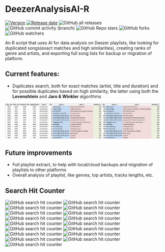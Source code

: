 # DeezerAnalysisAI-R
[![Version](https://img.shields.io/github/release/fevieira27/DeezerAnalysisAI-R)](https://github.com/fevieira27/DeezerAnalysisAI-R/releases/latest)
[![Release date](https://img.shields.io/github/release-date/fevieira27/DeezerAnalysisAI-R)](https://github.com/fevieira27/DeezerAnalysisAI-R/releases/latest)
![GitHub all releases](https://img.shields.io/github/downloads/fevieira27/DeezerAnalysisAI-R/total)
![GitHub commit activity (branch)](https://img.shields.io/github/commit-activity/y/fevieira27/DeezerAnalysisAI-R)
![GitHub Repo stars](https://img.shields.io/github/stars/fevieira27/DeezerAnalysisAI-R)
![GitHub forks](https://img.shields.io/github/forks/fevieira27/DeezerAnalysisAI-R)
![GitHub watchers](https://img.shields.io/github/watchers/fevieira27/DeezerAnalysisAI-R)

An R script that uses AI for data analysis on Deezer playlists, like looking for duplicated songs(exact matches and high similarities), creating ranks of genre and artists, and exporting full song lists for backup or migration of platform.

## Current features:
- Duplicates search, both for exact matches (artist, title and duration) and for possible duplicates based on high similarity, the latter using both the **Levenshtein** and **Jaro & Winkler** algorithms

![Example of results from duplicates search](./img/DeezerDuplicates.jpg)

## Future improvements
- Full playlist extract, to help with local/cloud backups and migration of playlists to other platforms
- Overall analysis of playlist, like genres, top artists, tracks lengths, etc.

## Search Hit Counter
![GitHub search hit counter](https://img.shields.io/github/search/fevieira27/ImageRecognitionAI-R/r)
![GitHub search hit counter](https://img.shields.io/github/search/fevieira27/ImageRecognitionAI-R/ai)
![GitHub search hit counter](https://img.shields.io/github/search/fevieira27/ImageRecognitionAI-R/music)
![GitHub search hit counter](https://img.shields.io/github/search/fevieira27/ImageRecognitionAI-R/songs)
![GitHub search hit counter](https://img.shields.io/github/search/fevieira27/ImageRecognitionAI-R/deezer)
![GitHub search hit counter](https://img.shields.io/github/search/fevieira27/ImageRecognitionAI-R/deezer-api)
![GitHub search hit counter](https://img.shields.io/github/search/fevieira27/ImageRecognitionAI-R/deezer-music-api)
![GitHub search hit counter](https://img.shields.io/github/search/fevieira27/ImageRecognitionAI-R/deezer-playlist)
![GitHub search hit counter](https://img.shields.io/github/search/fevieira27/ImageRecognitionAI-R/playlists)
![GitHub search hit counter](https://img.shields.io/github/search/fevieira27/ImageRecognitionAI-R/playlist)
![GitHub search hit counter](https://img.shields.io/github/search/fevieira27/ImageRecognitionAI-R/playlist-management)
![GitHub search hit counter](https://img.shields.io/github/search/fevieira27/ImageRecognitionAI-R/playlist-analysis)
![GitHub search hit counter](https://img.shields.io/github/search/fevieira27/ImageRecognitionAI-R/levenshtein)
![GitHub search hit counter](https://img.shields.io/github/search/fevieira27/ImageRecognitionAI-R/levenshtein-distance)
![GitHub search hit counter](https://img.shields.io/github/search/fevieira27/ImageRecognitionAI-R/jaro-winkler)
![GitHub search hit counter](https://img.shields.io/github/search/fevieira27/ImageRecognitionAI-R/jaro-winkler-distance)
![GitHub search hit counter](https://img.shields.io/github/search/fevieira27/ImageRecognitionAI-R/duplicate-detection)
